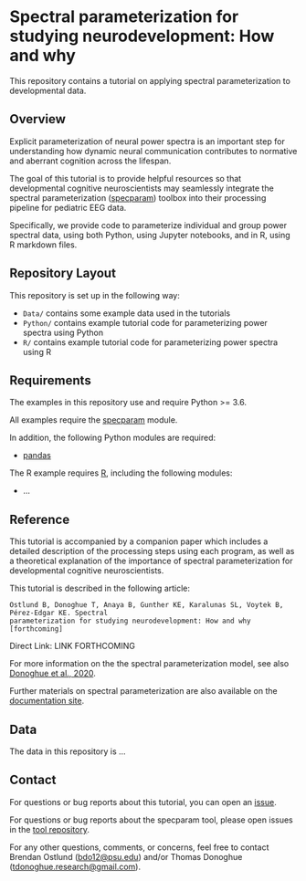 # Spectral parameterization for studying neurodevelopment: How and why

This repository contains a tutorial on applying spectral parameterization to developmental data.

## Overview

Explicit parameterization of neural power spectra is an important step for understanding how
dynamic neural communication contributes to normative and aberrant cognition across the lifespan.

The goal of this tutorial is to provide helpful resources so that developmental cognitive
neuroscientists may seamlessly integrate the spectral parameterization
([specparam](https://github.com/fooof-tools/fooof))
toolbox into their processing pipeline for pediatric EEG data.

Specifically, we provide code to parameterize individual and group power spectral data,
using both Python, using Jupyter notebooks, and in R, using R markdown files.

## Repository Layout

This repository is set up in the following way:

- `Data/` contains some example data used in the tutorials
- `Python/` contains example tutorial code for parameterizing power spectra using Python
- `R/` contains example tutorial code for parameterizing power spectra using R

## Requirements

The examples in this repository use and require Python >= 3.6.

All examples require the [specparam](https://github.com/fooof-tools/fooof) module.

In addition, the following Python modules are required:
- [pandas](https://github.com/pandas-dev/pandas)

The R example requires [R](https://www.r-project.org/), including the following modules:
- ...

## Reference

This tutorial is accompanied by a companion paper which includes a detailed description of the processing steps using each program, as well as a theoretical explanation of the importance of spectral parameterization for developmental cognitive neuroscientists.

This tutorial is described in the following article:

    Ostlund B, Donoghue T, Anaya B, Gunther KE, Karalunas SL, Voytek B, Pérez-Edgar KE. Spectral
    parameterization for studying neurodevelopment: How and why [forthcoming]

Direct Link: LINK FORTHCOMING

For more information on the the spectral parameterization model, see also
[Donoghue et al., 2020](https://www.nature.com/articles/s41593-020-00744-x).

Further materials on spectral parameterization are also available on the
[documentation site](https://fooof-tools.github.io/).

## Data

The data in this repository is ...

## Contact

For questions or bug reports about this tutorial, you can open an
[issue](https://github.com/fooof-tools/DevDemo/issues).

For questions or bug reports about the specparam tool, please open issues in the
[tool repository](https://github.com/fooof-tools/fooof).

For any other questions, comments, or concerns, feel free to contact Brendan Ostlund (bdo12@psu.edu) and/or Thomas Donoghue (tdonoghue.research@gmail.com).
